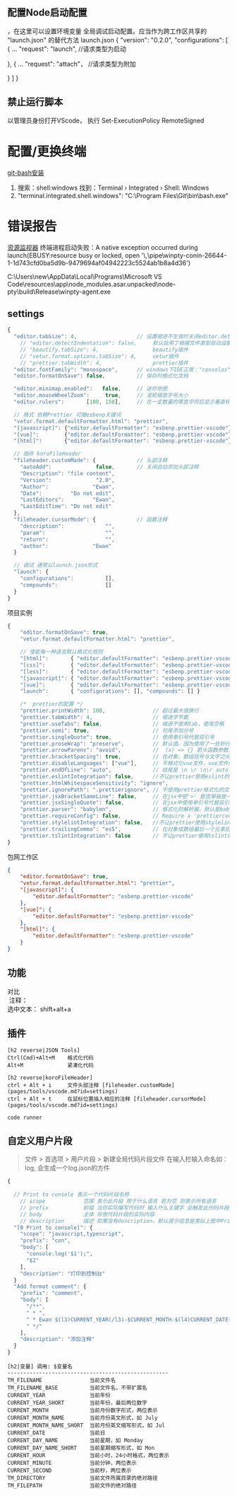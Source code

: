 
## 配置Node启动配置
，在这里可以设置环境变量
全局调试启动配置。应当作为跨工作区共享的 \"launch.json\" 的替代方法
launch.json
{
 "version": "0.2.0",
 "configurations": [
  {
   ...
   "request": "launch", //请求类型为启动
 
  },
  {
  ...
   "request": "attach"， //请求类型为附加
 
  }
 ]
}




## 禁止运行脚本
以管理员身份打开VScode，
执行 Set-ExecutionPolicy RemoteSigned
# 配置/更换终端
[git-bash安装](../git/)
1. 搜索：shell:windows 找到：Terminal › Integrated › Shell: Windows
2. "terminal.integrated.shell.windows": "C:\\Program Files\\Git\\bin\\bash.exe"
# 错误报告
[资源监视器](../platform/)
终端进程启动失败：A native exception occurred during launch(EBUSY:resource busy or locked, open '\\,\pipe\winpty-conin-26644-1-1d743cfd0ba5d9b-9479694af04942223c5524ab1b8a4d36')

C:\Users\new\AppData\Local\Programs\Microsoft VS Code\resources\app\node_modules.asar.unpacked\node-pty\build\Release\winpty-agent.exe



## settings

```js
{  
  "editor.tabSize": 4,                   // 设置缩进不生效时关闭editor.detectIndentation 插件设置优先,再不行应如下插件设置
    // "editor.detectIndentation": false,     默认启用了根据文件类型自动设置tabSize
    // "beautify.tabSize": 4,                 beautify插件
    // "vetur.format.options.tabSize": 4,     vetur插件
    // "prettier.tabWidth": 4,                prettier插件
  "editor.fontFamily": "monospace",      // windows下IDE正常："consolas"
  "editor.formatOnSave": false,          // 保存时格式化文档

  "editor.minimap.enabled":   false,     // 迷你地图
  "editor.mouseWheelZoom":     true,     // 滚轮缩放字号大小
  "editor.rulers":       [100, 150],     // 在一定数量的等宽字符后显示垂直标尺

  // 格式 依赖Prettier 可搜esbenp关键词
  "vetur.format.defaultFormatter.html": "prettier",
  "[javascript]": {"editor.defaultFormatter": "esbenp.prettier-vscode"},
  "[vue]":        {"editor.defaultFormatter": "esbenp.prettier-vscode"},
  "[html]":       {"editor.defaultFormatter": "esbenp.prettier-vscode"},

  // 插件 koroFileHeader
  "fileheader.customMade": {             // 头部注释
    "autoAdd":              false,       // 关闭自动添加头部注释
    "Description": "file content",
    "Version":              "2.0",
    "Author":              "Ewan",
    "Date":         "Do not edit",
    "LastEditors":         "Ewan",
    "LastEditTime": "Do not edit"
  },
  "fileheader.cursorMode": {             // 函数注释
    "description":             "",
    "param":                   "",
    "return":                  "",
    "author":              "Ewan"
  }

  // 调试 通常以launch.json形式
  "launch": {
    "configurations":          [],
    "compounds":               []
  }
}
```

项目实例
```js
{
    "editor.formatOnSave": true,
    "vetur.format.defaultFormatter.html": "prettier",

    // 使能每一种语言默认格式化规则
    "[html]":       { "editor.defaultFormatter": "esbenp.prettier-vscode" },
    "[css]":        { "editor.defaultFormatter": "esbenp.prettier-vscode" },
    "[less]":       { "editor.defaultFormatter": "esbenp.prettier-vscode" },
    "[javascript]": { "editor.defaultFormatter": "esbenp.prettier-vscode" },
    "[vue]":        { "editor.defaultFormatter": "esbenp.prettier-vscode" },    
    "launch":       { "configurations": [], "compounds": [] }

    /*  prettier的配置 */
    "prettier.printWidth": 100,               // 超过最大值换行
    "prettier.tabWidth": 4,                   // 缩进字节数
    "prettier.useTabs": false,                // 缩进不使用tab，使用空格
    "prettier.semi": true,                    // 句尾添加分号
    "prettier.singleQuote": true,             // 使用单引号代替双引号
    "prettier.proseWrap": "preserve",         // 默认值。因为使用了一些折行敏感型的渲染器（如GitHub comment）而按照markdown文本样式进行折行
    "prettier.arrowParens": "avoid",          //  (x) => {} 箭头函数参数只有一个时是否要有小括号。avoid：省略括号
    "prettier.bracketSpacing": true,          // 在对象，数组括号与文字之间加空格 "{ foo: bar }"
    "prettier.disableLanguages": ["vue"],     // 不格式化vue文件，vue文件的格式化单独设置
    "prettier.endOfLine": "auto",             // 结尾是 \n \r \n\r auto
    "prettier.eslintIntegration": false,      //不让prettier使用eslint的代码格式进行校验
    "prettier.htmlWhitespaceSensitivity": "ignore",
    "prettier.ignorePath": ".prettierignore", // 不使用prettier格式化的文件填写在项目的.prettierignore文件中
    "prettier.jsxBracketSameLine": false,     // 在jsx中把'>' 是否单独放一行
    "prettier.jsxSingleQuote": false,         // 在jsx中使用单引号代替双引号
    "prettier.parser": "babylon",             // 格式化的解析器，默认是babylon
    "prettier.requireConfig": false,          // Require a 'prettierconfig' to format prettier
    "prettier.stylelintIntegration": false,   //不让prettier使用stylelint的代码格式进行校验
    "prettier.trailingComma": "es5",          // 在对象或数组最后一个元素后面是否加逗号（在ES5中加尾逗号）
    "prettier.tslintIntegration": false       // 不让prettier使用tslint的代码格式进行校验
}

```

包网工作区
```json
{
    "editor.formatOnSave": true,
    "vetur.format.defaultFormatter.html": "prettier",
    "[javascript]": {
        "editor.defaultFormatter": "esbenp.prettier-vscode"
    },
    "[vue]": {
        "editor.defaultFormatter": "esbenp.prettier-vscode"
    },
    "[html]": {
        "editor.defaultFormatter": "esbenp.prettier-vscode"
    }
}
```

## 功能

对比<br>
<img :src="$withBase('images/compare.jpg')">
注释：<br>
   选中文本： shift+alt+a<br>

## 插件

```O table link
[h2 reverse|JSON Tools]
Ctrl(Cmd)+Alt+M    格式化代码
Alt+M              紧凑化代码

[h2 reverse|koroFileHeader]
ctrl + Alt + i     文件头部注释 [fileheader.customMade](pages/tools/vscode.md?id=settings)
ctrl + Alt + t     在鼠标位置插入相应的注释 [fileheader.cursorMode](pages/tools/vscode.md?id=settings)

code runner
```

## 自定义用户片段
> 文件 > 首选项 > 用户片段 > 新建全局代码片段文件 
在输入栏输入命名如：log, 会生成一个log.json的方件
```js
{
  
  // Print to console 表示一个代码片段名称
	// scope            范围 表示此片段 用于什么语言 若为空 则表示所有语言
	// prefix           前缀 当你实际编写代码时 输入什么关键字 会触发此代码片段 如 con
	// body             主体 存放代码片段的实际内容
	// description      描述 如果没有description，默认提示信息是类似上图中Print to console一样的信息
  "[0 Print to console]": {
    "scope": "javascript,typescript",
    "prefix": "con",
    "body": [
      "console.log('$1');",
      "$2"
    ],
    "description": "打印到控制台"
  }
  "Add format comment": {
    "prefix": "comment",
    "body": [
      "/**",
      " * ",
      " * Ewan $(l3)CURRENT_YEAR(/l3)-$CURRENT_MONTH-$(l4)CURRENT_DATE(/l4) $CURRENT_HOUR:$(l5)CURRENT_MINUTE(/l5)",
      " */"
    ],
    "description": "添加注释"
  }
}
```


```table
[h2|变量] 调用: $变量名
---------------------------------------------------
TM_FILENAME               当前文件名
TM_FILENAME_BASE          当前文件名，不带扩展名
CURRENT_YEAR              当前年份
CURRENT_YEAR_SHORT        当前年份，最后两位数字
CURRENT_MONTH             当前月份数字形式，两位表示
CURRENT_MONTH_NAME        当前月份英文形式，如 July
CURRENT_MONTH_NAME_SHORT  当前月份英文缩写形式，如 Jul
CURRENT_DATE              当前日
CURRENT_DAY_NAME          当前星期，如 Monday
CURRENT_DAY_NAME_SHORT    当前星期缩写形式，如 Mon
CURRENT_HOUR              当前小时，24小时格式，两位表示
CURRENT_MINUTE            当前分钟，两位表示
CURRENT_SECOND            当前秒，两位表示
TM_DIRECTORY              当前文件所属目录的绝对路径
TM_FILEPATH               当前文件的绝对路径
```
